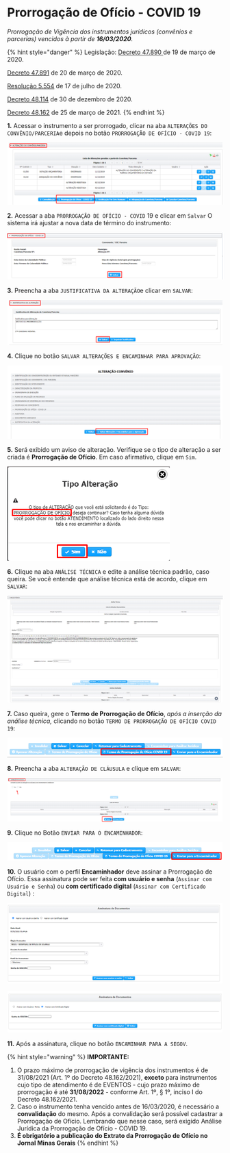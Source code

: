 # Prorrogação de Ofício - COVID 19

_Prorrogação de Vigência dos instrumentos jurídicos (convênios e parcerias) vencidos à partir de **16/03/2020**._

{% hint style="danger" %}
Legislação: [Decreto 47.890 ](https://www.almg.gov.br/consulte/legislacao/completa/completa.html?tipo=DEC\&num=47890\&comp=\&ano=2020)de 19 de março de 2020.

&#x20;                       [Decreto 47.891](https://www.almg.gov.br/consulte/legislacao/completa/completa.html?tipo=DEC\&num=47891\&comp=\&ano=2020) de 20 de março de 2020.

&#x20;                       [Resolução 5.554](https://www.almg.gov.br/consulte/legislacao/completa/completa.html?num=5554\&ano=2020\&tipo=RAL) de 17 de julho de 2020.&#x20;

&#x20;                        [Decreto 48.114](https://www.almg.gov.br/consulte/legislacao/completa/completa.html?tipo=DEC\&num=48114\&comp=\&ano=2020\&aba=js\_textoOriginal#texto) de 30 de dezembro de 2020.

&#x20;                        [Decreto 48.162](https://www.almg.gov.br/consulte/legislacao/completa/completa.html?tipo=DEC\&num=48162\&comp=\&ano=2021) de 25 de março de 2021.
{% endhint %}

**1.** Acessar o instrumento a ser prorrogado, clicar na aba `ALTERAÇÕES DO CONVÊNIO/PARCERIA`e depois no botão `PRORROGAÇÃO DE OFÍCIO - COVID 19`:

![](<../../../../.gitbook/assets/image (681).png>)

**2.** Acessar a aba `PRORROGAÇÃO DE OFÍCIO - COVID` 19  e clicar em `Salvar` O sistema irá ajustar a nova data de término do instrumento:

![](<../../../../.gitbook/assets/image (124).png>)

**3.** Preencha a aba `JUSTIFICATIVA DA ALTERAÇÃO`e clicar em `SALVAR`:

![](<../../../../.gitbook/assets/image (571).png>)

**4.** Clique no botão `SALVAR ALTERAÇÕES E ENCAMINHAR PARA APROVAÇÃO`:

![](<../../../../.gitbook/assets/image (658).png>)

**5.** Será exibido um aviso de alteração. Verifique se o tipo de alteração a ser criada é **Prorrogação de Ofício**. Em caso afirmativo, clique em `Sim`.

![](<../../../../.gitbook/assets/image (707).png>)

**6.** Clique na aba `ANÁLISE TÉCNICA` e edite a análise técnica padrão, caso queira. Se você entende que análise técnica está de acordo, clique em `SALVAR`:

![](<../../../../.gitbook/assets/image (183).png>)

**7.** Caso queira, gere o **Termo de Prorrogação de Ofício**, _após a inserção da análise técnica,_ clicando no botão `TERMO DE PRORROGAÇÃO DE OFÍCIO COVID 19`:

![](<../../../../.gitbook/assets/image (610).png>)

**8.** Preencha a aba `ALTERAÇÃO DE CLÁUSULA` e clique em `SALVAR`:

![](<../../../../.gitbook/assets/image (735).png>)

**9.** Clique no Botão `ENVIAR PARA O ENCAMINHADOR`:

![](<../../../../.gitbook/assets/image (618).png>)

**10.** O usuário com o perfil **Encaminhador** deve assinar a Prorrogação de Ofício. Essa assinatura pode ser feita **com usuário e senha** (`Assinar com Usuário e Senha`) ou **com certificado digital** (`Assinar com Certificado Digital`)  :

![Assinatura com Usuário e Senha](<../../../../.gitbook/assets/image (130).png>)

![Assinatura com Certificado Digital](<../../../../.gitbook/assets/image (196).png>)

**11.** Após a assinatura, clique no botão `ENCAMINHAR PARA A SEGOV`.



{% hint style="warning" %}
**IMPORTANTE:**

1. O prazo máximo de prorrogação de vigência dos instrumentos é de 31/08/2021 (Art. 1º do Decreto 48.162/2021), **exceto** para instrumentos cujo tipo de atendimento é de EVENTOS - cujo prazo máximo de prorrogação é até **31/08/2022** - conforme Art. 1º, § 1º, inciso I do Decreto 48.162/2021.
2. Caso o instrumento tenha vencido antes de 16/03/2020, é necessário a **convalidação** do mesmo. Após a convalidação será possível cadastrar a Prorrogação de Ofício. Lembrando que nesse caso, será exigido Análise Jurídica da Prorrogação de Ofício - COVID 19.
3. **É obrigatório a publicação do Extrato da Prorrogação de Ofício no Jornal Minas Gerais**
{% endhint %}
